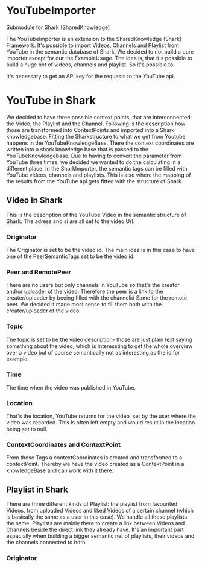 # YouTubeImporter

Submodule for Shark (SharedKnowledge)

The YouTubeImporter is an extension to the SharedKnowledge (Shark) Framework. It's possible to import Videos, Channels and Playlist from YouTube in the semantic database of Shark.
We decided to not build a pure importer except for our the ExampleUsage. The idea is, that it's possible to build a huge net of videos, channels and playlist. So it's possible to

It's necessary to get an API key for the requests to the YouTube api.

# YouTube in Shark

We decided to have three possible context points, that are interconnected: the Video, the Playlist and the Channel. Following is the description how those are transformed into ContextPoints and imported into a Shark knowledgebase. Fitting the Sharkstructure to what we get from Youtube happens in the YouTubeKnowledgeBase. There the context coordinates are written into a shark knowledge base that is passed to the YouTubeKnowledgebase. Due to having to convert the parameter from YouTube three times, we decided we wanted to do the calculating in a different place. In the SharkImporter, the semantic tags can be filled with YouTube videos, channels and playlists. This is also where the mapping of the results from the YouTube api gets fitted with the structure of Shark.

## Video in Shark

This is the description of the YouTube Video in the semantic structure of Shark.
The adress and si are all set to the video Url.

### Originator
The Originator is set to be the video id. The main idea is in this case to have one of the PeerSemanticTags set to be the video id.

### Peer and RemotePeer
There are no users but only channels in YouTube so that's the creator and/or uploader of the video. Therefore the peer is a link to the creater/uploader by beeing filled with the channelid
Same for the remote peer. We decided it made most sense to fill them both with the creater/uploader of the video.

### Topic
The topic is set to be the video description- those are just plain text saying something about the video, which is interessting to get the whole overview over a video but of course semantically not as interesting as the id for example.

### Time
The time when the video was published in YouTube.

### Location
That's the location, YouTube returns for the video, set by the user where the video was recorded. This is often left empty and would result in the location being set to null.

### ContextCoordinates and ContextPoint
From those Tags a contextCoordinates is created and transformed to a contextPoint. Thereby we have the video created as a ContextPoint in a knowledgeBase and can work with it there.

## Playlist in Shark

There are three different kinds of Playlist: the playlist from favourited Videos, from uploaded Videos and liked Videos of a certain channel (which is basically the same as a user in this case). We handle all those playlists the same. Playlists are mainly there to create a link between Videos and Channels beside the direct link they already have. It's an important part espacially when building a bigger semantic net of playlists, their videos and the channels connected to both.

### Originator
